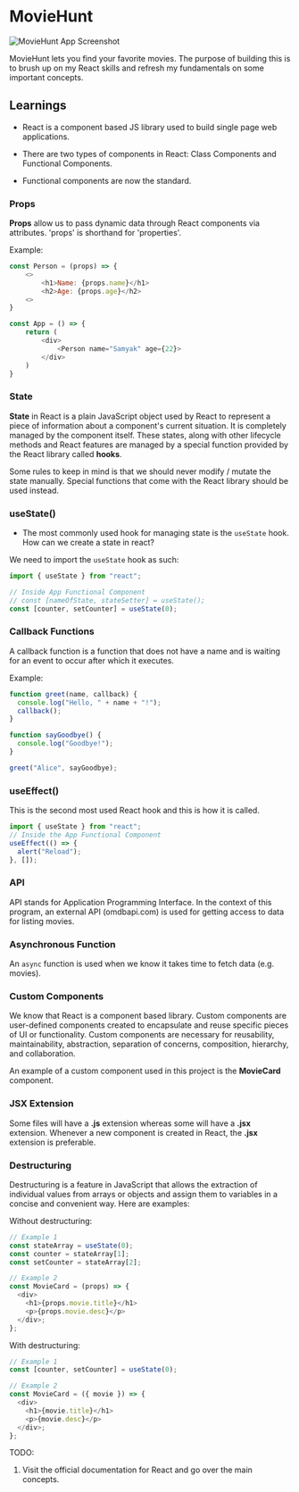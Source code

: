 # MovieHunt

![MovieHunt App Screenshot](./src/assets/moviehunt.png)

MovieHunt lets you find your favorite movies. The purpose of building this is to brush up on my React skills and refresh my fundamentals on some important concepts.

## Learnings

- React is a component based JS library used to build single page web applications.

- There are two types of components in React: Class Components and Functional Components.

- Functional components are now the standard.

### Props

**Props** allow us to pass dynamic data through React components via attributes. 'props' is shorthand for 'properties'.

Example:

```javascript
const Person = (props) => {
    <>
        <h1>Name: {props.name}</h1>
        <h2>Age: {props.age}</h2>
    <>
}

const App = () => {
    return (
        <div>
            <Person name="Samyak" age={22}>
        </div>
    )
}
```

### State

**State** in React is a plain JavaScript object used by React to represent a piece of information about a component's current situation. It is completely managed by the component itself. These states, along with other lifecycle methods and React features are managed by a special function provided by the React library called **hooks**.

Some rules to keep in mind is that we should never modify / mutate the state manually. Special functions that come with the React library should be used instead.

### useState()

- The most commonly used hook for managing state is the `useState` hook. How can we create a state in react?

We need to import the `useState` hook as such:

```javascript
import { useState } from "react";

// Inside App Functional Component
// const [nameOfState, stateSetter] = useState();
const [counter, setCounter] = useState(0);
```

### Callback Functions

A callback function is a function that does not have a name and is waiting for an event to occur after which it executes.

Example:

```javascript
function greet(name, callback) {
  console.log("Hello, " + name + "!");
  callback();
}

function sayGoodbye() {
  console.log("Goodbye!");
}

greet("Alice", sayGoodbye);
```

### useEffect()

This is the second most used React hook and this is how it is called.

```javascript
import { useState } from "react";
// Inside the App Functional Component
useEffect(() => {
  alert("Reload");
}, []);
```

### API

API stands for Application Programming Interface. In the context of this program, an external API (omdbapi.com) is used for getting access to data for listing movies.

### Asynchronous Function

An `async` function is used when we know it takes time to fetch data (e.g. movies).

### Custom Components

We know that React is a component based library. Custom components are user-defined components created to encapsulate and reuse specific pieces of UI or functionality. Custom components are necessary for reusability, maintainability, abstraction, separation of concerns, composition, hierarchy, and collaboration.

An example of a custom component used in this project is the **MovieCard** component.

### JSX Extension

Some files will have a **.js** extension whereas some will have a **.jsx** extension. Whenever a new component is created in React, the **.jsx** extension is preferable.

### Destructuring

Destructuring is a feature in JavaScript that allows the extraction of individual values from arrays or objects and assign them to variables in a concise and convenient way. Here are examples:

Without destructuring:

```javascript
// Example 1
const stateArray = useState(0);
const counter = stateArray[1];
const setCounter = stateArray[2];

// Example 2
const MovieCard = (props) => {
  <div>
    <h1>{props.movie.title}</h1>
    <p>{props.movie.desc}</p>
  </div>;
};
```

With destructuring:

```javascript
// Example 1
const [counter, setCounter] = useState(0);

// Example 2
const MovieCard = ({ movie }) => {
  <div>
    <h1>{movie.title}</h1>
    <p>{movie.desc}</p>
  </div>;
};
```

TODO:

1. Visit the official documentation for React and go over the main concepts.
